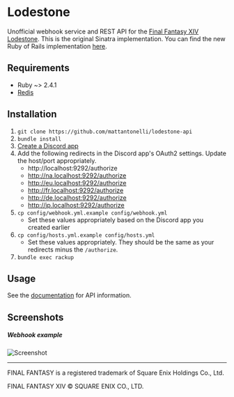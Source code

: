 # Lodestone

Unofficial webhook service and REST API for the [Final Fantasy XIV Lodestone](https://na.finalfantasyxiv.com/lodestone/). This is the original Sinatra implementation. You can find the new Ruby of Rails implementation [here](https://github.com/mattantonelli/lodestone).

## Requirements
* Ruby ~> 2.4.1
* [Redis](https://redis.io/)

## Installation
1. `git clone https://github.com/mattantonelli/lodestone-api`
2. `bundle install`
3. [Create a Discord app](https://discord.com/developers/applications/me)
4. Add the following redirects in the Discord app's OAuth2 settings. Update the host/port appropriately.
    * http://localhost:9292/authorize
    * http://na.localhost:9292/authorize
    * http://eu.localhost:9292/authorize
    * http://fr.localhost:9292/authorize
    * http://de.localhost:9292/authorize
    * http://jp.localhost:9292/authorize
3. `cp config/webhook.yml.example config/webhook.yml`
    * Set these values appropriately based on the Discord app you created earlier
3. `cp config/hosts.yml.example config/hosts.yml`
    * Set these values appropriately. They should be the same as your redirects minus the `/authorize`.
4. `bundle exec rackup`

## Usage

See the [documentation](http://na.lodestonenews.com/docs) for API information.

## Screenshots

##### Webhook example

![Screenshot](https://i.imgur.com/mkQJMSx.png)

---

FINAL FANTASY is a registered trademark of Square Enix Holdings Co., Ltd.

FINAL FANTASY XIV © SQUARE ENIX CO., LTD.
